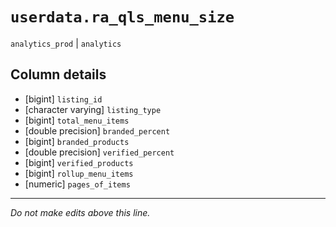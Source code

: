 # `userdata.ra_qls_menu_size`
`analytics_prod` | `analytics`

## Column details
* [bigint]    `listing_id`
* [character varying] `listing_type`
* [bigint]    `total_menu_items`
* [double precision] `branded_percent`
* [bigint]    `branded_products`
* [double precision] `verified_percent`
* [bigint]    `verified_products`
* [bigint]    `rollup_menu_items`
* [numeric]   `pages_of_items`

-------------------------------------------------------------------------------
*Do not make edits above this line.*
